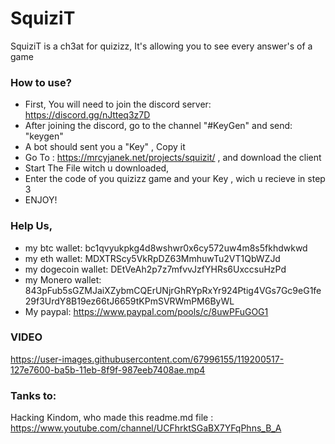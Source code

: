 # SquiziT
SquiziT is a ch3at for quizizz,
It's allowing you to see every answer's of a game

### How to use?
- First, You will need to join the discord server:  https://discord.gg/nJtteq3z7D
- After joining the discord, go to the channel "#KeyGen" and send: "keygen"
- A bot should sent you a "Key" , Copy it
- Go To : https://mrcyjanek.net/projects/squizit/ , and download the client
- Start The File witch u downloaded,
- Enter the code of you quizizz game and your Key , wich u recieve in step 3
- ENJOY!

### Help Us,
- my btc wallet: bc1qvyukpkg4d8wshwr0x6cy572uw4m8s5fkhdwkwd
- my eth wallet: MDXTRScy5VkRpDZ63MmhuwTu2VT1QbWZJd
- my dogecoin wallet: DEtVeAh2p7z7mfvvJzfYHRs6UxccsuHzPd
- my Monero wallet: 843pFub5sGZMJaiXZybmCQErUNjrGhRYpRxYr924Ptig4VGs7Gc9eG1fe29f3UrdY8B19ez66tJ6659tKPmSVRWmPM6ByWL
- My paypal: https://www.paypal.com/pools/c/8uwPFuGOG1

### VIDEO
https://user-images.githubusercontent.com/67996155/119200517-127e7600-ba5b-11eb-8f9f-987eeb7408ae.mp4

### Tanks to:
Hacking Kindom, who made this readme.md file : https://www.youtube.com/channel/UCFhrktSGaBX7YFqPhns_B_A

